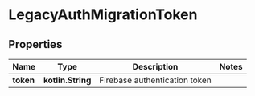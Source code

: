 
# LegacyAuthMigrationToken

## Properties
Name | Type | Description | Notes
------------ | ------------- | ------------- | -------------
**token** | **kotlin.String** | Firebase authentication token | 



